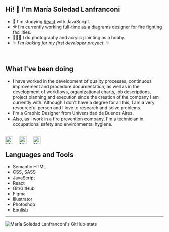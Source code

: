 ## Hi! 👋 I'm María Soledad Lanfranconi

- 📝 I'm studying [React](https://react.dev) with JavaScript.
- ⚒️ I’m currently working full-time as a diagrams designer for fire fighting facilities.
- 👩🏻‍🎨 I do photography and acrylic painting as a hobby. 
- ✨ _I'm looking for my first developer proyect_. ✨

<br/>

## What I've been doing

- I have worked in the development of quality processes, continuous improvement and procedure documentation, as well as in the development of workflows, organizational charts, job descriptions, project planning and execution since the creation of the company I am currently with. Although I don't have a degree for all this, I am a very resourceful person and I love to research and solve problems.
- I'm a Graphic Designer from Universidad de Buenos Aires.
- Also, as I work in a fire prevention company, I'm a technician in occupational safety and environmental hygiene.

<br />

<a href="https://twitter.com/PennyMSL">
<img align="left" alt="Maria Soledad Lanfranconi - Twitter" width="24px" src="https://icongr.am/fontawesome/twitter.svg?size=128&color=ff0000" style="margin-right: 20px;" />
</a>
<a href="https://linkedin.com/in/mslanfranconi/">
<img align="left" alt="Maria Soledad Lanfranconi - LinkedIn" width="24px" src="https://icongr.am/fontawesome/linkedin.svg?size=128&color=ff0000" style="margin-right: 20px;" />
</a>
<a href="https://www.shutterstock.com/en/g/Saerwen?rid=170366600">
<img align="left" alt="Maria Soledad Lanfranconi - Shutterstock" width="24px" src="https://icongr.am/fontawesome/camera.svg?size=128&color=ff0000" style="margin-right: 20px;" />
</a>

<br />

## Languages and Tools

- Semantic HTML
- CSS, SASS
- JavaScript
- React
- Git/GitHub
- Figma
- Illustrator
- Photoshop
- [English](https://efset.org/cert/TwMsCn)

---

![María Soledad Lanfranconi's GitHub stats](https://github-readme-stats.vercel.app/api?username=SaerwenLis&show_icons=true&hide_border=true)